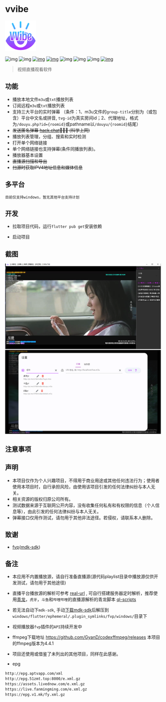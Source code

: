# vvibe

<img width="100" alt="image" src="https://raw.githubusercontent.com/moxun33/vvibe/main/assets/logo.png?token=GHSAT0AAAAAABRX4K3QRU76NHLPZDLZ2JWSYY67OQA">

![img](https://img.shields.io/badge/language-dart-blue.svg?color=00ACC1)
![img](https://img.shields.io/badge/flutter-00B0FF?logo=flutter)
[![img](https://img.shields.io/github/downloads/moxun33/vvibe/total)](https://github.com/moxun33/vvibe/releases)
[![img](https://img.shields.io/github/v/release/moxun33/vvibe?display_name=tag&include_prereleases)](https://github.com/moxun33/vvibe/releases)
![img](https://img.shields.io/github/license/moxun33/vvibe)
![img](https://img.shields.io/github/stars/moxun33/vvibe)
![img](https://img.shields.io/github/issues/moxun33/vvibe)
[![img](https://github.com/moxun33/vvibe/workflows/build/badge.svg)](https://github.com/moxun33/vvibe/actions)

> 视频直播观看软件

## 功能

- 播放本地文件``m3u``或``txt``播放列表
- 订阅远程``m3u``或``txt``播放列表
- 支持三大平台的实时弹幕 （条件：1、m3u文件的``group-title``分别为（或包含）平台中文名或拼音, ``tvg-id``为真实房间id；2、代理地址，格式为``/douyu.php?id={roomid}``或pathname以``/douyu/{roomid}``结尾）
- ~~发送匿名弹幕 [hack.chat](https://hack.chat)🤩🤩🤩 (科学上网)~~
- 播放列表管理，分组、搜索和实时检测
- 打开单个网络链接
- 单个网络链接也支持弹幕(条件同播放列表)。
- 播放器基本设置
- ~~直播源扫描和导出~~
- ~~扫源时获取IPV4地址信息和媒体信息~~
  
## 多平台

    目前仅支持windows，暂无其他平台支持计划

## 开发

- 拉取项目代码，运行``flutter pub get``安装依赖

- 启动项目

## 截图

![img](docs/player.png)
![img](docs/settings.png)
 

## 注意事项

## 声明

- 本项目仅作为个人兴趣项目，不得用于商业用途或其他任何违法行为；使用者使用本项目时，自行承担风险，由使用该项目引发的任何法律纠纷与本人无关。
- 相关资源的版权归原公司所有。
- 测试数据来源于互联网公开内容，没有收集任何私有和有权限的信息（个人信息等），由此引发的任何法律纠纷与本人无关。
- 弹幕接口仅用作测试，请勿用于其他非法途径。若侵权，请联系本人删除。
  
## 致谢

- [fvp](https://github.com/wang-bin/fvp)([mdk-sdk](https://github.com/wang-bin/mdk-sdk))

## 备注

- 本应用不内置播放源，请自行准备直播源(源代码playlist目录中播放源仅供开发测试，请勿用于其他途径)

- 直播平台播放源的解析可参考 [real-url](https://github.com/moxun33/real-url)  , 可自行搭建服务器定时解析，推荐使用[青龙](https://github.com/whyour/qinglong)，``虎牙``，``斗鱼``和``哔哩哔哩``的直播源解析的青龙脚本 [ql-scripts](https://github.com/moxun33/ql-scripts)

- 若无法自动下`mdk-sdk`, 手动[下载mdk-sdk](https://sourceforge.net/projects/mdk-sdk/files/nightly/mdk-sdk-windows-desktop-vs2022.7z)后解压到 `windows/flutter/ephemeral/.plugin_symlinks/fvp/windows/`目录下
- 视频播放器`fvp`插件的`API`持续开发中
- ffmpeg下载地址 https://github.com/GyanD/codexffmpeg/releases 本项目的ffmpeg版本为4.4.1

- 项目还使用或借鉴了未列出的其他项目，同样在此感谢。

- epg

```bash
http://epg.aptvapp.com/xml
http://epg.51zmt.top:8000/e.xml.gz
https://assets.livednow.com/e.xml.gz
https://live.fanmingming.com/e.xml.gz
https://epg.v1.mk/fy.xml.gz

```
